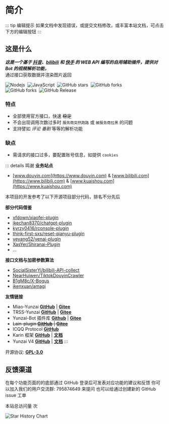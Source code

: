 # 简介

::: tip 编辑提示
如果文档中发现错误，或提交文档修改，或丰富本站文档，可点击下方的编辑按钮
:::

## 这是什么

_**这是一个基于 [抖音](https://www.douyin.com)、[bilibili](https://www.bilibili.com) 和 [快手](https://www.kuaishou.com) 的 WEB API 编写的自用辅助插件，提供对 Bot 的视频解析功能，**_<br>
通过接口获取数据并渲染图片返回
<p>
<img src="https://img.shields.io/badge/-Node.js-3C873A?style=flat&logo=Node.js&logoColor=white" alt="Nodejs" style="display: inline-block;" />&nbsp;
<img src="https://img.shields.io/badge/-JavaScript-eed718?style=flat&logo=javascript&logoColor=ffffff" alt="JavaScript" style="display: inline-block;" />&nbsp;
<img src="https://img.shields.io/github/stars/ikenxuan/kkkkkk-10086" alt="GitHub stars" style="display: inline-block;" />&nbsp;
<img src="https://img.shields.io/github/forks/ikenxuan/kkkkkk-10086" alt="GitHub forks" style="display: inline-block;" />&nbsp;
<br>
<img src="https://img.shields.io/github/license/ikenxuan/kkkkkk-10086" alt="GitHub forks" style="display: inline-block;" />&nbsp;
<img src="https://img.shields.io/github/v/release/ikenxuan/kkkkkk-10086" alt="GitHub Release" style="display: inline-block;" />&nbsp;


</p>

### 特点

- 全部使用官方接口，快速 ~~稳定~~<br>
- 不会出现调用次数过多时 `服务商突然跑路` 或 `被服务商拉黑` 的问题<br>
- 支持譬如 _评论_ _番剧_ 等等的解析功能<br>

### 缺点
- 需请求的接口过多，要配置账号信息，如提供 `cookies`

::: details 鸣谢
**业务站点**

- [www.douyin.com](https://www.douyin.com) & [www.bilibili.com](https://www.bilibili.com) & [www.kuaishou.com](https://www.kuaishou.com)

本项目的开发参考了以下开源项目部分代码，排名不分先后

**部分代码借鉴**

- [xfdown/xiaofei-plugin](https://gitee.com/xfdown/xiaofei-plugin)
- [ikechan8370/chatgpt-plugin](https://github.com/ikechan8370/chatgpt-plugin)
- [kyrzy0416/rconsole-plugin](https://gitee.com/kyrzy0416/rconsole-plugin)
- [think-first-sxs/reset-qianyu-plugin](https://gitee.com/think-first-sxs/reset-qianyu-plugin)
- [yeyang52/yenai-plugin](https://github.com/yeyang52/yenai-plugin)
- [XasYer/Shiranai-Plugin](https://github.com/XasYer/Shiranai-Plugin)
- ...

**接口文档与加密参数算法**

- [SocialSisterYi/bilibili-API-collect](https://github.com/SocialSisterYi/bilibili-API-collect)
- [NearHuiwen/TiktokDouyinCrawler](https://github.com/NearHuiwen/TiktokDouyinCrawler)
- [B1gM8c/X-Bogus](https://github.com/B1gM8c/X-Bogus)
- [ikenxuan/amagi](https://github.com/ikenxuan/amagi)

**友情链接**

- Miao-Yunzai [**GitHub**](https://github.com/yoimiya-kokomi/Miao-Yunzai) | [**Gitee**](https://gitee.com/yoimiya-kokomi/Miao-Yunzai)
- TRSS-Yunzai [**GitHub**](https://github.com/TimeRainStarSky/Yunzai) | [**Gitee**](https://gitee.com/TimeRainStarSky/Yunzai)
- Yunzai-Bot 插件库 [**Github**](https://github.com/yhArcadia/Yunzai-Bot-plugins-index) | [**Gitee**](https://gitee.com/yhArcadia/Yunzai-Bot-plugins-index)
- ~~Lain-plugin [**GitHub**](https://github.com/Loli-Lain/Lain-plugin) | [**Gitee**](https://gitee.com/Zyy955/Lain-plugin)~~
- ICQQ Protocol [**GitHub**](https://github.com/icqqjs/icqq)
- Karin 框架 [**GitHub**](https://github.com/Karinjs/Karin) | [**文档**](https://karinjs.github.io/Karin)
- Yunzai V4 [**GitHub**](https://github.com/yunzai-org/yunzaijs) | [**文档**](https://yunzai-org.github.io/docs)
:::

开源协议: [**GPL-3.0**](https://github.com/ikenxuan/kkkkkk-10086/blob/master/LICENSE)

## 反馈渠道

<NCard title='<i class="fa-regular fa-comment-dots fa-bounce" style="color: #FFB805;"></i> 底部发表评论' >
在每个功能页面的的底部通过 GitHub 登录后可发表对应功能的建议和反馈
</NCard>
<NCard title='<i class="fa-solid fa-hand fa-bounce" style="color: #FFB805;"></i> 获取即时支持' link="http://qm.qq.com/cgi-bin/qm/qr?_wv=1027&k=S8y6baEcSkO6TEO5kEdfgmJhz79Oxdw5&authKey=ficWQytHGz3KIv5i0HpGbEeMBpABBXfjEMYRzo3ZwMV%2B0Y5mq8cC0Yxbczfa904H&noverify=0&group_code=795874649" >
你可以加入我们的用户交流群: 795874649 来提问
</NCard>
<NCard title='<i class="fa-solid fa-envelope fa-shake" style="color: #FFB805;"></i> 通过 GitHub issue' link="https://github.com/ikenxuan/kkkkkk-10086/issues/new/choose" >
也可以给通过创建新的 GitHub issue 工单
</NCard>

本站总访问量 <span id="busuanzi_value_site_pv" /> 次

![Star History Chart](https://api.star-history.com/svg?repos=ikenxuan/kkkkkk-10086&type=Date)

